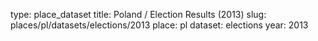 type: place_dataset
title: Poland / Election Results (2013)
slug: places/pl/datasets/elections/2013
place: pl
dataset: elections
year: 2013
